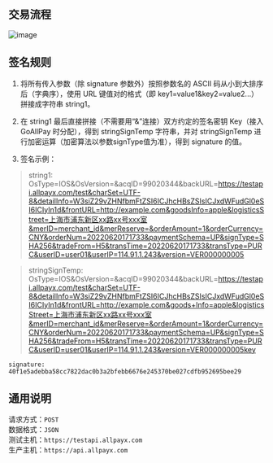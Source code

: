 

## 交易流程
![image](https://git.allpayx.com/OpenAPI/b2c/raw/master/images/pc_flowsheet.png)

## 签名规则 


1. 将所有传入参数（除 signature 参数外）按照参数名的 ASCII 码从小到大排序后（字典序），使用 URL 键值对的格式（即 key1=value1&key2=value2...）拼接成字符串 string1。

2. 在 string1 最后直接拼接（不需要用“&”连接）双方约定的签名密钥 Key（接入 GoAllPay 时分配），得到 stringSignTemp 字符串，并对 stringSignTemp 进行加密运算（加密算法以参数signType值为准），得到 signature 的值。

3. 签名示例：

>string1: OsType=IOS&OsVersion=&acqID=99020344&backURL=https://testapi.allpayx.com/test&charSet=UTF-8&detailInfo=W3siZ29vZHNfbmFtZSI6ICJhcHBsZSIsICJxdWFudGl0eSI6ICIyIn1d&frontURL=http://example.com&goodsInfo=apple&logisticsStreet=上海市浦东新区xx路xx号xxx室&merID=merchant_id&merReserve=&orderAmount=1&orderCurrency=CNY&orderNum=20220620171733&paymentSchema=UP&signType=SHA256&tradeFrom=H5&transTime=20220620171733&transType=PURC&userID=user01&userIP=114.91.1.243&version=VER000000005


>stringSignTemp: OsType=IOS&OsVersion=&acqID=99020344&backURL=https://testapi.allpayx.com/test&charSet=UTF-8&detailInfo=W3siZ29vZHNfbmFtZSI6ICJhcHBsZSIsICJxdWFudGl0eSI6ICIyIn1d&frontURL=http://example.com&goods+Info=apple&logisticsStreet=上海市浦东新区xx路xx号xxx室&merID=merchant_id&merReserve=&orderAmount=1&orderCurrency=CNY&orderNum=20220620171733&paymentSchema=UP&signType=SHA256&tradeFrom=H5&transTime=20220620171733&transType=PURC&userID=user01&userIP=114.91.1.243&version=VER000000005key

`signature: 40f1e5adebba58cc7822dac0b3a2bfebb6676e245370be027cdfb952695bee29`


## 通用说明

 请求方式：`POST`<br>
 数据格式：`JSON`<br>
 测试主机：`https://testapi.allpayx.com`<br>
 生产主机：`https://api.allpayx.com`